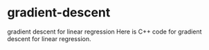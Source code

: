 # gradient-descent
gradient descent for linear regression
Here is C++ code for gradient descent for linear regression.
